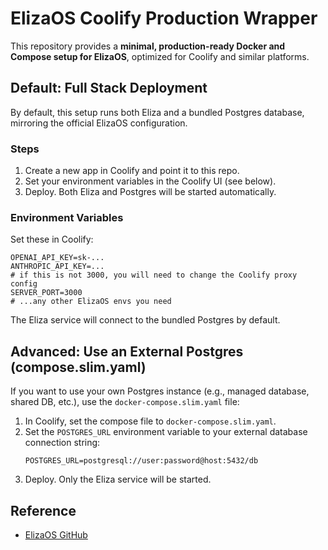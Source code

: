 # ElizaOS Coolify Production Wrapper

This repository provides a **minimal, production-ready Docker and Compose setup for ElizaOS**, optimized for Coolify and similar platforms.

## Default: Full Stack Deployment

By default, this setup runs both Eliza and a bundled Postgres database, mirroring the official ElizaOS configuration.

### Steps
1. Create a new app in Coolify and point it to this repo.
2. Set your environment variables in the Coolify UI (see below).
3. Deploy. Both Eliza and Postgres will be started automatically.

### Environment Variables
Set these in Coolify:
```
OPENAI_API_KEY=sk-...
ANTHROPIC_API_KEY=...
# if this is not 3000, you will need to change the Coolify proxy config
SERVER_PORT=3000 
# ...any other ElizaOS envs you need
```

The Eliza service will connect to the bundled Postgres by default.

## Advanced: Use an External Postgres (compose.slim.yaml)

If you want to use your own Postgres instance (e.g., managed database, shared DB, etc.), use the `docker-compose.slim.yaml` file:

1. In Coolify, set the compose file to `docker-compose.slim.yaml`.
2. Set the `POSTGRES_URL` environment variable to your external database connection string:
   ```
   POSTGRES_URL=postgresql://user:password@host:5432/db
   ```
3. Deploy. Only the Eliza service will be started.

## Reference
- [ElizaOS GitHub](https://github.com/elizaOS/eliza)



